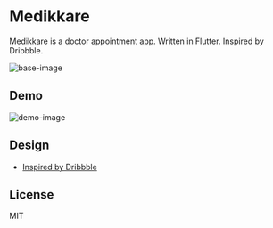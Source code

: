 # Medikkare

Medikkare is a doctor appointment app. Written in Flutter. Inspired by Dribbble.

![base-image](https://cdn.dribbble.com/users/2492254/screenshots/16622245/media/395dbb07798a3958a972898d1e91b504.png?compress=1&resize=800x600&vertical=top)

## Demo
![demo-image](https://i.imgur.com/wnPW0HJ.gif)

## Design
- [Inspired by Dribbble](https://dribbble.com/shots/16622245-Medicare-Doctor-Appointment-App)

## License
MIT
